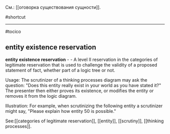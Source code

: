 См.: [[оговорка существования сущности]].

#shortcut




<hr/>

#tocico

## entity existence reservation

<b>entity existence reservation</b> -  - A level II reservation in the categories of legitimate reservation that is used to challenge the validity of a proposed statement of fact, whether part of a logic tree or not.


Usage: The scrutinizer of a thinking processes diagram may ask the question: "Does this entity really exist in your world as you have stated it?" The presenter then either proves its existence, or modifies the entity or removes it from the logic diagram. 

Illustration:  For example, when scrutinizing the following entity a scrutinizer might say, "Please explain how entity 50 is possible." 
 



See:[[categories of legitimate reservation]], [[entity]], [[scrutiny]], [[thinking processes]].
